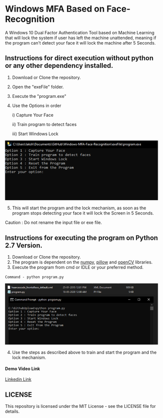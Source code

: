 # Windows MFA Based on Face-Recognition
A Windows 10 Dual Factor Authentication Tool based on Machine Learning that will lock the system if user has left the machine unattended, meaning if the program can't detect your face it will lock the machine after 5 Seconds.

## Instructions for direct execution without python or any other dependency installed.
1. Download or Clone the repository.
2. Open the "exeFile" folder.
3. Execute the "program.exe"
4. Use the Options in order

    i) Capture Your Face 

    ii) Train program to detect faces

    iii) Start Windows Lock
    
![Image of programexe](https://raw.githubusercontent.com/Lakshkhandelwal/Windows-MFA-Face-Recognition/master/Images/program.png)
  
5. This will start the program and the lock mechanism, as soon as the program stops detecting your face it will lock the Screen in 5        Seconds.

Caution : Do not rename the input file or exe file.

## Instructions for executing the program on Python 2.7 Version.
1. Download or Clone the repository.
2. The program is dependent on the [numpy](https://pypi.org/project/numpy/), [pillow](https://pypi.org/project/Pillow/) and [openCV](https://opencv.org/) libraries.
3. Execute the program from cmd or IDLE or your preferred method.

  `Command - python program.py`
  
  ![Image of cmd](https://raw.githubusercontent.com/Lakshkhandelwal/Windows-MFA-Face-Recognition/master/Images/python.png)
    
4. Use the steps as described above to train and start the program and the lock mechanism.

#### Demo Video Link
[Linkedin Link](https://www.linkedin.com/feed/update/urn:li:activity:6669279302581932032/)


## LICENSE
This repository is licensed under the MIT License - see the LICENSE file for details.
